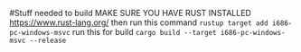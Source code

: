 #Stuff needed to build
MAKE SURE YOU HAVE RUST INSTALLED https://www.rust-lang.org/
then run this command `rustup target add i686-pc-windows-msvc` 
run this for build `cargo build --target i686-pc-windows-msvc --release`